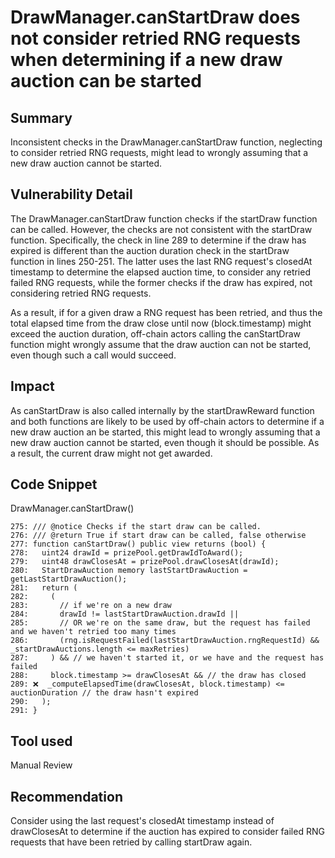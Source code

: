 # DrawManager.canStartDraw does not consider retried RNG requests when determining if a new draw auction can be started
## Summary
Inconsistent checks in the DrawManager.canStartDraw function, neglecting to consider retried RNG requests, might lead to wrongly assuming that a new draw auction cannot be started.

## Vulnerability Detail
The DrawManager.canStartDraw function checks if the startDraw function can be called. However, the checks are not consistent with the startDraw function. Specifically, the check in line 289 to determine if the draw has expired is different than the auction duration check in the startDraw function in lines 250-251. The latter uses the last RNG request's closedAt timestamp to determine the elapsed auction time, to consider any retried failed RNG requests, while the former checks if the draw has expired, not considering retried RNG requests.

As a result, if for a given draw a RNG request has been retried, and thus the total elapsed time from the draw close until now (block.timestamp) might exceed the auction duration, off-chain actors calling the canStartDraw function might wrongly assume that the draw auction can not be started, even though such a call would succeed.

## Impact
As canStartDraw is also called internally by the startDrawReward function and both functions are likely to be used by off-chain actors to determine if a new draw auction an be started, this might lead to wrongly assuming that a new draw auction cannot be started, even though it should be possible. As a result, the current draw might not get awarded.

## Code Snippet
DrawManager.canStartDraw()
```solidity
275: /// @notice Checks if the start draw can be called.
276: /// @return True if start draw can be called, false otherwise
277: function canStartDraw() public view returns (bool) {
278:   uint24 drawId = prizePool.getDrawIdToAward();
279:   uint48 drawClosesAt = prizePool.drawClosesAt(drawId);
280:   StartDrawAuction memory lastStartDrawAuction = getLastStartDrawAuction();
281:   return (
282:     (
283:       // if we're on a new draw
284:       drawId != lastStartDrawAuction.drawId ||
285:       // OR we're on the same draw, but the request has failed and we haven't retried too many times
286:       (rng.isRequestFailed(lastStartDrawAuction.rngRequestId) && _startDrawAuctions.length <= maxRetries)
287:     ) && // we haven't started it, or we have and the request has failed
288:     block.timestamp >= drawClosesAt && // the draw has closed
289: ❌  _computeElapsedTime(drawClosesAt, block.timestamp) <= auctionDuration // the draw hasn't expired
290:   );
291: }
```

## Tool used
Manual Review

## Recommendation
Consider using the last request's closedAt timestamp instead of drawClosesAt to determine if the auction has expired to consider failed RNG requests that have been retried by calling startDraw again.